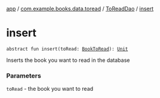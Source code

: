 [app](../../index.md) / [com.example.books.data.toread](../index.md) / [ToReadDao](index.md) / [insert](./insert.md)

# insert

`abstract fun insert(toRead: `[`BookToRead`](../-book-to-read/index.md)`): `[`Unit`](https://kotlinlang.org/api/latest/jvm/stdlib/kotlin/-unit/index.html)

Inserts the book you want to read in the database

### Parameters

`toRead` - the book you want to read